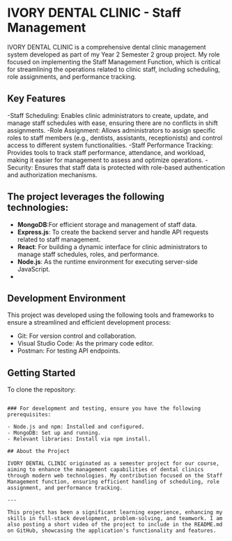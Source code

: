 # IVORY DENTAL CLINIC - Staff Management

IVORY DENTAL CLINIC is a comprehensive dental clinic management system developed as part of my Year 2 Semester 2 group project. My role focused on implementing the Staff Management Function, which is critical for streamlining the operations related to clinic staff, including scheduling, role assignments, and performance tracking.

## Key Features

 -Staff Scheduling: Enables clinic administrators to create, update, and manage staff schedules with ease, ensuring there are no conflicts in shift assignments.
 -Role Assignment: Allows administrators to assign specific roles to staff members (e.g., dentists, assistants, receptionists) and control access to different 
  system functionalities.
 -Staff Performance Tracking: Provides tools to track staff performance, attendance, and workload, making it easier for management to assess and optimize 
  operations.
 -Security: Ensures that staff data is protected with role-based authentication and authorization mechanisms.

##  The project leverages the following technologies:

- **MongoDB**:For efficient storage and management of staff data.
- **Express.js**: To create the backend server and handle API requests related to staff management.
- **React**:  For building a dynamic interface for clinic administrators to manage staff schedules, roles, and performance.
- **Node.js**: As the runtime environment for executing server-side JavaScript.
- 

## Development Environment

This project was developed using the following tools and frameworks to ensure a streamlined and efficient development process:

- Git: For version control and collaboration.
- Visual Studio Code: As the primary code editor.
- Postman: For testing API endpoints.


## Getting Started

To clone the repository:
``` git clone: https://github.com/IT22184030/Staff-Management

### For development and testing, ensure you have the following prerequisites:

- Node.js and npm: Installed and configured.
- MongoDB: Set up and running.
- Relevant libraries: Install via npm install.

## About the Project

IVORY DENTAL CLINIC originated as a semester project for our course, aiming to enhance the management capabilities of dental clinics through modern web technologies. My contribution focused on the Staff Management function, ensuring efficient handling of scheduling, role assignment, and performance tracking.

---

This project has been a significant learning experience, enhancing my skills in full-stack development, problem-solving, and teamwork. I am also posting a short video of the project to include in the README.md on GitHub, showcasing the application's functionality and features.

